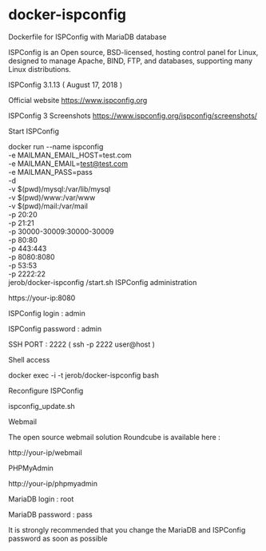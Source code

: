 # docker-ispconfig
Dockerfile for ISPConfig with MariaDB database


ISPConfig is an Open source, BSD-licensed, hosting control panel for Linux, designed to manage Apache, BIND, FTP, and databases, supporting many Linux distributions.

ISPConfig 3.1.13 ( August 17, 2018 )

Official website https://www.ispconfig.org

ISPConfig 3 Screenshots https://www.ispconfig.org/ispconfig/screenshots/


Start ISPConfig

docker run --name ispconfig \
-e MAILMAN_EMAIL_HOST=test.com \
-e MAILMAN_EMAIL=test@test.com \
-e MAILMAN_PASS=pass \
-d \
-v $(pwd)/mysql:/var/lib/mysql \
-v $(pwd)/www:/var/www \
-v $(pwd)/mail:/var/mail \
-p 20:20 \
-p 21:21 \
-p 30000-30009:30000-30009 \
-p 80:80 \
-p 443:443 \
-p 8080:8080 \
-p 53:53 \
-p 2222:22 \
jerob/docker-ispconfig /start.sh
ISPConfig administration

https://your-ip:8080

ISPConfig login : admin

ISPConfig password : admin

SSH PORT : 2222 ( ssh -p 2222 user@host )

Shell access

docker exec -i -t jerob/docker-ispconfig bash

Reconfigure ISPConfig

ispconfig_update.sh

Webmail

The open source webmail solution Roundcube is available here :

http://your-ip/webmail

PHPMyAdmin

http://your-ip/phpmyadmin

MariaDB login : root

MariaDB password : pass

It is strongly recommended that you change the MariaDB and ISPConfig password as soon as possible
